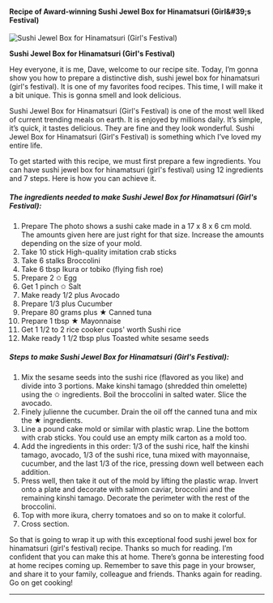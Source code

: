             

#### Recipe of Award-winning Sushi Jewel Box for Hinamatsuri (Girl&amp;#39;s Festival)

![Sushi Jewel Box for Hinamatsuri (Girl's Festival)](https://img-global.cpcdn.com/recipes/4702668881657856/751x532cq70/sushi-jewel-box-for-hinamatsuri-girls-festival-recipe-main-photo.jpg)

**Sushi Jewel Box for Hinamatsuri (Girl's Festival)**

Hey everyone, it is me, Dave, welcome to our recipe site. Today, I’m gonna show you how to prepare a distinctive dish, sushi jewel box for hinamatsuri (girl's festival). It is one of my favorites food recipes. This time, I will make it a bit unique. This is gonna smell and look delicious.

Sushi Jewel Box for Hinamatsuri (Girl's Festival) is one of the most well liked of current trending meals on earth. It is enjoyed by millions daily. It’s simple, it’s quick, it tastes delicious. They are fine and they look wonderful. Sushi Jewel Box for Hinamatsuri (Girl's Festival) is something which I’ve loved my entire life.

To get started with this recipe, we must first prepare a few ingredients. You can have sushi jewel box for hinamatsuri (girl's festival) using 12 ingredients and 7 steps. Here is how you can achieve it.

##### The ingredients needed to make Sushi Jewel Box for Hinamatsuri (Girl's Festival):

1.  Prepare The photo shows a sushi cake made in a 17 x 8 x 6 cm mold. The amounts given here are just right for that size. Increase the amounts depending on the size of your mold.
2.  Take 10 stick High-quality imitation crab sticks
3.  Take 6 stalks Broccolini
4.  Take 6 tbsp Ikura or tobiko (flying fish roe)
5.  Prepare 2 ✩ Egg
6.  Get 1 pinch ✩ Salt
7.  Make ready 1/2 plus Avocado
8.  Prepare 1/3 plus Cucumber
9.  Prepare 80 grams plus ★ Canned tuna
10.  Prepare 1 tbsp ★ Mayonnaise
11.  Get 1 1/2 to 2 rice cooker cups' worth Sushi rice
12.  Make ready 1 1/2 tbsp plus Toasted white sesame seeds

##### Steps to make Sushi Jewel Box for Hinamatsuri (Girl's Festival):

1.  Mix the sesame seeds into the sushi rice (flavored as you like) and divide into 3 portions. Make kinshi tamago (shredded thin omelette) using the ✩ ingredients. Boil the broccolini in salted water. Slice the avocado.
2.  Finely julienne the cucumber. Drain the oil off the canned tuna and mix the ★ ingredients.
3.  Line a pound cake mold or similar with plastic wrap. Line the bottom with crab sticks. You could use an empty milk carton as a mold too.
4.  Add the ingredients in this order: 1/3 of the sushi rice, half the kinshi tamago, avocado, 1/3 of the sushi rice, tuna mixed with mayonnaise, cucumber, and the last 1/3 of the rice, pressing down well between each addition.
5.  Press well, then take it out of the mold by lifting the plastic wrap. Invert onto a plate and decorate with salmon caviar, broccolini and the remaining kinshi tamago. Decorate the perimeter with the rest of the broccolini.
6.  Top with more ikura, cherry tomatoes and so on to make it colorful.
7.  Cross section.

So that is going to wrap it up with this exceptional food sushi jewel box for hinamatsuri (girl's festival) recipe. Thanks so much for reading. I’m confident that you can make this at home. There’s gonna be interesting food at home recipes coming up. Remember to save this page in your browser, and share it to your family, colleague and friends. Thanks again for reading. Go on get cooking!

* * *